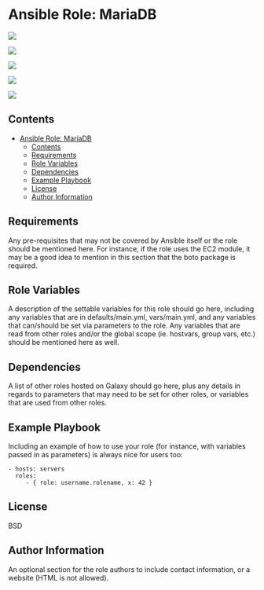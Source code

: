 Ansible Role: MariaDB
===

<p>
<a href="https://travis-ci.org/UbzyHD/ansible-role-mariadb"><img src="https://img.shields.io/travis/UbzyHD/ansible-role-mariadb/main?label=build&logo=travis-ci&style=flat-square"></a>
<p>
<a href="https://galaxy.ansible.com/ubzyhd/mariadb"><img src="https://img.shields.io/ansible/role/53560?color=blueviolet&logo=Ansible&style=flat-square"></a>
<p>
<img src="https://img.shields.io/badge/dynamic/json?label=Description&style=flat-square&query=description&url=https%3A%2F%2Fgalaxy.ansible.com%2Fapi%2Fv1%2Fcontent%2F53560%2F">
<p>
<img src="https://img.shields.io/ansible/quality/53560?label=Quality%20Score&logo=ansible&style=flat-square">
<p>
<img src="https://img.shields.io/ansible/role/d/53560?logo=Ansible&style=flat-square">
</p>

## Contents

- [Ansible Role: MariaDB](#ansible-role-mariadb)
  - [Contents](#contents)
  - [Requirements](#requirements)
  - [Role Variables](#role-variables)
  - [Dependencies](#dependencies)
  - [Example Playbook](#example-playbook)
  - [License](#license)
  - [Author Information](#author-information)

Requirements
------------

Any pre-requisites that may not be covered by Ansible itself or the role should be mentioned here. For instance, if the role uses the EC2 module, it may be a good idea to mention in this section that the boto package is required.

Role Variables
--------------

A description of the settable variables for this role should go here, including any variables that are in defaults/main.yml, vars/main.yml, and any variables that can/should be set via parameters to the role. Any variables that are read from other roles and/or the global scope (ie. hostvars, group vars, etc.) should be mentioned here as well.

Dependencies
------------

A list of other roles hosted on Galaxy should go here, plus any details in regards to parameters that may need to be set for other roles, or variables that are used from other roles.

Example Playbook
----------------

Including an example of how to use your role (for instance, with variables passed in as parameters) is always nice for users too:

    - hosts: servers
      roles:
         - { role: username.rolename, x: 42 }

License
-------

BSD

Author Information
------------------

An optional section for the role authors to include contact information, or a website (HTML is not allowed).
